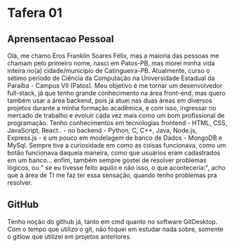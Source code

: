 # Tafera 01

## Aprensentacao Pessoal

Olá, me chamo Eros Franklin Soares Félix, mas a maioria das pessoas me chamam pelo primeiro nome, nasci em Patos-PB, mas morei minha vida inteira no(a) cidade/município de Catingueira-PB. Atualmente, curso o sétimo período de Ciência da Computação na Universidade Estadual da Paraíba - Campus VII (Patos). Meu objetivo é me tornar um desenvolvedor full-stack, já que tenho grande conhecimento na área front-end, mas quero também usar a área backend, pois já atuei nas duas áreas em diversos projetos durante a minha formação acadêmica, e com isso, ingressar no mercado de trabalho e evoluir cada vez mais como um bom profissional de programação. Tenho conhecimentos em tecnologias frontend - HTML, CSS, JavaScript, React.. - no backend - Python, C, C++, Java, Node.js, Express.js - e um pouco em modelagem de banco de Dados - MongoDB e MySql. Sempre tive a curiosidade em como as coisas funcionava, como um botão funcionava daquela maneira, como que usuários eram cadastrados em um banco... enfim, também sempre gostei de resolver problemas lógicos, ou " se eu tivesse feito aquilo e não isso, o que aconteceria:", acho que à área de TI me faz ter essa sensação, quando tenho problemas pra resolver.

## GitHub

Tenho noção do github já, tanto em cmd quanto no software GitDesktop. Com o tempo que utilizo o git, não foquei em estudar nada sobre, somente o gitlow que utilizei em projetos anteriores.
